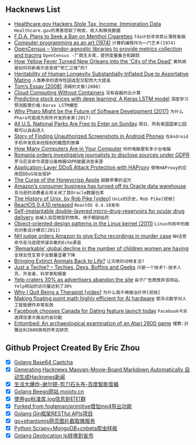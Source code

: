 ## Hacknews List


- [Healthcare.gov Hackers Stole Tax, Income, Immigration Data](https://techcrunch.com/2018/11/09/hackers-stole-income-immigration-and-tax-data-in-healthcare-gov-breach-government-confirms/)  `Healthcare.gov的黑客窃取了税收、收入和移民数据`
- [F.D.A. Plans to Seek a Ban on Menthol Cigarettes](https://www.nytimes.com/2018/11/09/health/fda-menthol-cigarettes-ban.html)  `fda计划寻求禁止薄荷香烟`
- [Computer programming as an art (1974)](https://dl.acm.org/citation.cfm?id=361612)  `计算机编程作为一门艺术(1974)`
- [OpenCensus – Vendor-agnostic libraries to provide metrics collection and tracing](https://opencensus.io/)  `OpenCensus -厂商无关库，提供度量集合和跟踪`
- [How Yellow Fever Turned New Orleans into the &#39;City of the Dead&#39;](https://www.npr.org/sections/codeswitch/2018/10/31/415535913/how-yellow-fever-turned-new-orleans-into-the-city-of-the-dead)  `黄热病是如何将新奥尔良变成“死亡之城”的?`
- [Heritability of Human Longevity Substantially Inflated Due to Assortative Mating](http://www.genetics.org/content/210/3/1109)  `人类寿命的遗传性因选型交配而大大提高`
- [Tom’s Essay (2008)](https://opinionator.blogs.nytimes.com/2008/09/23/toms-essay/)  `汤姆的文章(2008)`
- [Cloud Computing Without Containers](https://blog.cloudflare.com/cloud-computing-without-containers/?hH)  `没有容器的云计算`
- [Predicting stock prices with deep learning: A Keras LSTM model](https://heartbeat.fritz.ai/using-a-keras-long-shortterm-memory-lstm-model-to-predict-stock-prices-a08c9f69aa74)  `深度学习预测股票价格:Keras LSTM模型`
- [Why Pharo Might be the Future of Software Development (2017)](https://blog.appacademy.io/pharo-future-software-development/)  `为什么Pharo可能成为软件开发的未来(2017)`
- [All U.S. National Parks Are Free to Enter on Sunday](https://www.atlasobscura.com/articles/all-us-national-parks-are-free-to-enter-on-sunday)  `周日，所有美国国家公园都可以自由进入`
- [Story of Finding Unauthorized Screenshots in Android Phones](https://tech.michaelaltfield.net/2018/11/09/android-security-auditing-investigating-unauthorized-screenshots/)  `在Android手机中发现未经授权的截图的故事`
- [How Many Computers Are in Your Computer](https://www.gwern.net/Turing-complete#how-many-computers-are-in-your-computer)  `你的电脑里有多少台电脑`
- [Romania orders investigative journalists to disclose sources under GDPR](https://www.occrp.org/en/40-press-releases/presss-releases/8875-occrp-strongly-objects-to-romania-s-misuse-of-gdpr-to-muzzle-media?fbclid=IwAR3oyyn-S4AchYYnsQlw_jZASnHclQxLPwS66IsgF19W73WjtFXYU-FhuYM)  `罗马尼亚命令调查记者根据GDPR披露消息来源`
- [Application-Layer DDoS Attack Protection with HAProxy](https://www.haproxy.com/blog/application-layer-ddos-attack-protection-with-haproxy/)  `使用HAProxy的应用层DDoS攻击保护`
- [The Curse of the Honeycrisp Apple](https://www.bloomberg.com/news/articles/2018-11-08/the-curse-of-the-honeycrisp-apple)  `甜脆苹果的诅咒`
- [Amazon’s consumer business has turned off its Oracle data warehouse](https://www.bloomberg.com/news/articles/2018-11-09/-keep-talkin-larry-amazon-is-close-to-tossing-oracle-software?srnd=premium)  `亚马逊的消费者业务关闭了其Oracle数据仓库`
- [The History of Unix, by Rob Pike [video]](https://www.youtube.com/watch?v=_2NI6t2r_Hs&amp;feature=youtu.be&amp;t=226)  `Unix的历史，Rob Pike[视频]`
- [ReactOS 0.4.10 released](https://www.reactos.org/project-news/reactos-0410-released)  `ReactOS 0.4.10发布`
- [Self-implantable double-layered micro-drug-reservoirs for ocular drug delivery](https://www.nature.com/articles/s41467-018-06981-w)  `自植入双层微型药物库，用于眼部给药`
- [Object-oriented design patterns in the Linux kernel (2011)](https://lwn.net/Articles/444910/)  `Linux内核中的面向对象设计模式(2011)`
- [NH judge orders Amazon to give Echo recordings in murder case](https://www.wmur.com/article/nh-judge-orders-amazon-to-give-echo-recordings-in-double-homicide-case/24893714)  `NH法官命令亚马逊提供谋杀案的Echo录音`
- [‘Remarkable’ global decline in the number of children women are having](https://www.bbc.com/news/health-46118103)  `全球女性生育子女数量显著下降`
- [Bringing Extinct Animals Back to Life?](https://thewalrus.ca/can-science-bring-extinct-animals-back-to-life/)  `让灭绝的动物复活?`
- [Just a Techie? – Techies, Devs, Boffins and Geeks](https://juxt.pro/blog/posts/dev-not-just-a-dev.html)  `只是一个技术?-技术人员，开发者，科学家和极客`
- [Yelp craters 30% as advertisers abandon the site](https://www.cnbc.com/2018/11/09/yelp-craters-30percent-as-advertisers-abandon-the-site.html)  `由于广告商放弃该网站，Yelp网站的访问量达到了30%`
- [Why I Quit Being a Therapist [video]](https://www.youtube.com/watch?v=f0Fi32LbXHA)  `为什么我不再做治疗师[视频]`
- [Making floating point math highly efficient for AI hardware](https://code.fb.com/ai-research/floating-point-math/)  `使浮点数学对人工智能硬件非常有效`
- [Facebook chooses Canada for Dating feature launch today](https://www.cbc.ca/news/technology/facebook-dating-1.4824745)  `Facebook今天选择加拿大推出约会功能`
- [Entombed: An archaeological examination of an Atari 2600 game](https://arxiv.org/abs/1811.02035)  `埋葬:对雅达利2600游戏的考古研究`

## Github Project Created By Eric Zhou

- [x] [Golang Base64 Captcha](https://github.com/mojocn/base64Captcha)
- [x] [Generating Hacknews Maoyan-Movie-Board Markdown Automatically 自动生成Hacknews新闻](https://github.com/dejavuzhou/md-genie)
- [x] [生活大爆炸-谢尔顿-剪刀石头布-百度智能音箱](https://github.com/mojocn/dueros-bang-game)
- [x] [Golang Beego网站 mojotv.cn](https://github.com/mojocn/www.mojotv.cn)
- [x] [使用go标准库,log信息到钉钉群](https://github.com/mojocn/dooger)
- [x] [Forked from fogleman/primitive增加mp4导出功能](https://github.com/mojocn/primitive)
- [x] [Golang Gin框架RESTful APIs项目](https://github.com/JJJJJJJerk/ezier-golang-web-api-framework)
- [x] [go+phantomjs网页图片截取微服务](https://github.com/mojocn/screen_shot)
- [x] [Python Scrapy+MongoDB+cnbeta爬虫样板](https://github.com/mojocn/scrapy_mongodb_boilerplate_cnbeta)
- [x] [Golang Geolocation Ip转换到省市](https://github.com/mojocn/ip2location)